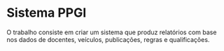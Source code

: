 # Sistema PPGI

O trabalho consiste em criar um sistema que produz relatórios com base nos dados de docentes, veículos, publicações, regras e qualificações.
